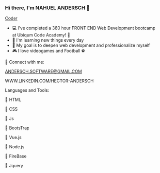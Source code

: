### Hi there, I'm NAHUEL ANDERSCH 👋


[Coder](https://media.tenor.com/images/dc545e5a0f93c9b2bf1d4f0af54ebbff/tenor.gif)


- :computer: I've completed a 360 hour FRONT END Web Development bootcamp at Ubiqum Code Academy! :scroll:
- :pencil: I'm learning new things every day 
- :pushpin: My goal is to deepen web development and professionalize myself
- :video_game: I love videogames and Football :soccer:

:email: Connect with me:

ANDERSCH.SOFTWARE@GMAIL.COM

WWW.LINKEDIN.COM/HECTOR-ANDERSCH

Languages and Tools:

:white_square_button: HTML

:white_square_button: CSS

:white_square_button: Js

:white_square_button: BootsTrap

:white_square_button: Vue.js

:white_square_button: Node.js

:white_square_button: FireBase

:white_square_button: Jquery





